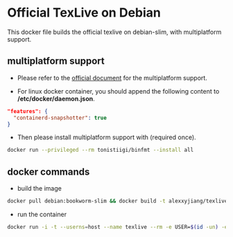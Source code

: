 # Official TexLive on Debian
This docker file builds the official texlive on debian-slim, with multiplatform support.

## multiplatform support
* Please refer to the [official document](https://docs.docker.com/build/guide/multi-platform/) for the multiplatform support.

* For linux docker container, you should append the following content to **/etc/docker/daemon.json**.
```json
"features": {
  "containerd-snapshotter": true
}
```

* Then please install multiplatform support with (required once).
```sh
docker run --privileged --rm tonistiigi/binfmt --install all
```

## docker commands

* build the image
```sh
docker pull debian:bookworm-slim && docker build -t alexxyjiang/texlive-full:latest --platform linux/amd64,linux/arm64 .
```

* run the container
```sh
docker run -i -t --userns=host --name texlive --rm -e USER=$(id -un) -e UID=$(id -u) -e GID=$(id -g) -v `pwd`:/mnt alexxyjiang/texlive-full:latest
```
